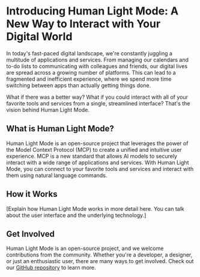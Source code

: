 # Introducing Human Light Mode: A New Way to Interact with Your Digital World

In today's fast-paced digital landscape, we're constantly juggling a multitude of applications and services. From managing our calendars and to-do lists to communicating with colleagues and friends, our digital lives are spread across a growing number of platforms. This can lead to a fragmented and inefficient experience, where we spend more time switching between apps than actually getting things done.

What if there was a better way? What if you could interact with all of your favorite tools and services from a single, streamlined interface? That's the vision behind Human Light Mode.

## What is Human Light Mode?

Human Light Mode is an open-source project that leverages the power of the Model Context Protocol (MCP) to create a unified and intuitive user experience. MCP is a new standard that allows AI models to securely interact with a wide range of applications and services. With Human Light Mode, you can connect to your favorite tools and services and interact with them using natural language commands.

## How it Works

[Explain how Human Light Mode works in more detail here. You can talk about the user interface and the underlying technology.]

## Get Involved

Human Light Mode is an open-source project, and we welcome contributions from the community. Whether you're a developer, a designer, or just an enthusiastic user, there are many ways to get involved. Check out our [GitHub repository](https://github.com/mcpmessenger/human-light-mode) to learn more.


